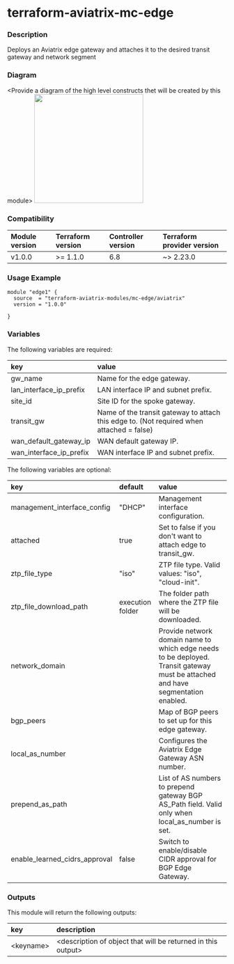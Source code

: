 # terraform-aviatrix-mc-edge

### Description
Deploys an Aviatrix edge gateway and attaches it to the desired transit gateway and network segment

### Diagram
\<Provide a diagram of the high level constructs thet will be created by this module>
<img src="<IMG URL>"  height="250">

### Compatibility
Module version | Terraform version | Controller version | Terraform provider version
:--- | :--- | :--- | :---
v1.0.0 | >= 1.1.0 | 6.8 | ~> 2.23.0

### Usage Example
```
module "edge1" {
  source  = "terraform-aviatrix-modules/mc-edge/aviatrix"
  version = "1.0.0"

}
```

### Variables
The following variables are required:

key | value
:--- | :---
gw_name | Name for the edge gateway.
lan_interface_ip_prefix | LAN interface IP and subnet prefix.
site_id | Site ID for the spoke gateway.
transit_gw | Name of the transit gateway to attach this edge to. (Not required when attached = false)
wan_default_gateway_ip | WAN default gateway IP.
wan_interface_ip_prefix | WAN interface IP and subnet prefix.



The following variables are optional:

key | default | value 
:---|:---|:---
management_interface_config | "DHCP" | Management interface configuration.
attached | true | Set to false if you don't want to attach edge to transit_gw.
ztp_file_type | "iso" | ZTP file type. Valid values: "iso", "cloud-init".
ztp_file_download_path | execution folder | The folder path where the ZTP file will be downloaded.
network_domain | | Provide network domain name to which edge needs to be deployed. Transit gateway must be attached and have segmentation enabled.
bgp_peers | | Map of BGP peers to set up for this edge gateway.
local_as_number | | Configures the Aviatrix Edge Gateway ASN number.
prepend_as_path | | List of AS numbers to prepend gateway BGP AS_Path field. Valid only when local_as_number is set.
enable_learned_cidrs_approval | false | Switch to enable/disable CIDR approval for BGP Edge Gateway.

### Outputs
This module will return the following outputs:

key | description
:---|:---
\<keyname> | \<description of object that will be returned in this output>

